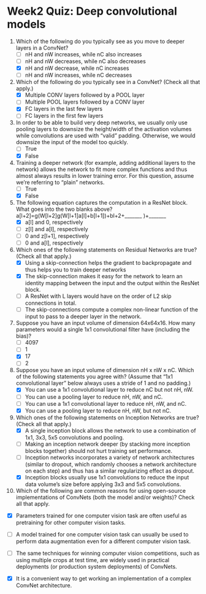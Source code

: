 # Week2 Quiz: Deep convolutional models

1. Which of the following do you typically see as you move to deeper layers in a ConvNet?
   - [ ] nH and nW increases, while nC also increases
   - [ ] nH and nW decreases, while nC also decreases
   - [x] nH and nW decrease, while nC increases
   - [ ] nH and nW increases, while nC decreases

2. Which of the following do you typically see in a ConvNet? (Check all that apply.)
   - [x] Multiple CONV layers followed by a POOL layer
   - [ ] Multiple POOL layers followed by a CONV layer
   - [x] FC layers in the last few layers
   - [ ] FC layers in the first few layers
   
3. In order to be able to build very deep networks, we usually only use pooling layers to downsize the height/width of the activation volumes while convolutions are used with “valid” padding. Otherwise, we would downsize the input of the model too quickly.
   - [ ] True
   - [x] False

4. Training a deeper network (for example, adding additional layers to the network) allows the network to fit more complex functions and thus almost always results in lower training error. For this question, assume we’re referring to “plain” networks.
   - [ ] True
   - [x] False
   
5. The following equation captures the computation in a ResNet block. What goes into the two blanks above?
   a[l+2]=g(W[l+2]g(W[l+1]a[l]+b[l+1])+bl+2+_______ )+_______
   - [x] a[l] and 0, respectively
   - [ ] z[l] and a[l], respectively
   - [ ] 0 and z[l+1], respectively
   - [ ] 0 and a[l], respectively
   
6. Which ones of the following statements on Residual Networks are true? (Check all that apply.)
   - [x] Using a skip-connection helps the gradient to backpropagate and thus helps you to train deeper networks
   - [x] The skip-connection makes it easy for the network to learn an identity mapping between the input and the output within the ResNet block.
   - [ ] A ResNet with L layers would have on the order of L2 skip connections in total.
   - [ ] The skip-connections compute a complex non-linear function of the input to pass to a deeper layer in the network.
   
7. Suppose you have an input volume of dimension 64x64x16. How many parameters would a single 1x1 convolutional filter have (including the bias)?
   - [ ] 4097
   - [ ] 1
   - [x] 17
   - [ ] 2
   
8. Suppose you have an input volume of dimension nH x nW x nC. Which of the following statements you agree with? (Assume that “1x1 convolutional layer” below always uses a stride of 1 and no padding.)
   - [x] You can use a 1x1 convolutional layer to reduce nC but not nH, nW.
   - [ ] You can use a pooling layer to reduce nH, nW, and nC.
   - [ ] You can use a 1x1 convolutional layer to reduce nH, nW, and nC.
   - [x] You can use a pooling layer to reduce nH, nW, but not nC.
   
9. Which ones of the following statements on Inception Networks are true? (Check all that apply.)
   - [x] A single inception block allows the network to use a combination of 1x1, 3x3, 5x5 convolutions and pooling.
   - [ ] Making an inception network deeper (by stacking more inception blocks together) should not hurt training set performance.
   - [ ] Inception networks incorporates a variety of network architectures (similar to dropout, which randomly chooses a network architecture on each step) and thus has a similar regularizing effect as dropout.
   - [x] Inception blocks usually use 1x1 convolutions to reduce the input data volume’s size before applying 3x3 and 5x5 convolutions.

10. Which of the following are common reasons for using open-source implementations of ConvNets (both the model and/or weights)? Check all that apply.
   - [x] Parameters trained for one computer vision task are often useful as pretraining for other computer vision tasks.
   - [ ] A model trained for one computer vision task can usually be used to perform data augmentation even for a different computer vision task.
   - [ ] The same techniques for winning computer vision competitions, such as using multiple crops at test time, are widely used in practical deployments (or production system deployments) of ConvNets.
   - [x] It is a convenient way to get working an implementation of a complex ConvNet architecture.





